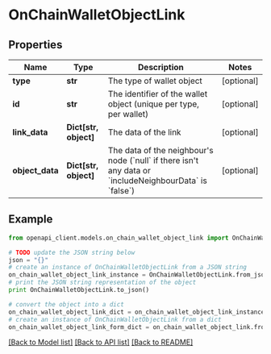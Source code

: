 # OnChainWalletObjectLink


## Properties
Name | Type | Description | Notes
------------ | ------------- | ------------- | -------------
**type** | **str** | The type of wallet object | [optional] 
**id** | **str** | The identifier of the wallet object (unique per type, per wallet) | [optional] 
**link_data** | **Dict[str, object]** | The data of the link | [optional] 
**object_data** | **Dict[str, object]** | The data of the neighbour&#39;s node (&#x60;null&#x60; if there isn&#39;t any data or &#x60;includeNeighbourData&#x60; is &#x60;false&#x60;) | [optional] 

## Example

```python
from openapi_client.models.on_chain_wallet_object_link import OnChainWalletObjectLink

# TODO update the JSON string below
json = "{}"
# create an instance of OnChainWalletObjectLink from a JSON string
on_chain_wallet_object_link_instance = OnChainWalletObjectLink.from_json(json)
# print the JSON string representation of the object
print OnChainWalletObjectLink.to_json()

# convert the object into a dict
on_chain_wallet_object_link_dict = on_chain_wallet_object_link_instance.to_dict()
# create an instance of OnChainWalletObjectLink from a dict
on_chain_wallet_object_link_form_dict = on_chain_wallet_object_link.from_dict(on_chain_wallet_object_link_dict)
```
[[Back to Model list]](../README.md#documentation-for-models) [[Back to API list]](../README.md#documentation-for-api-endpoints) [[Back to README]](../README.md)



